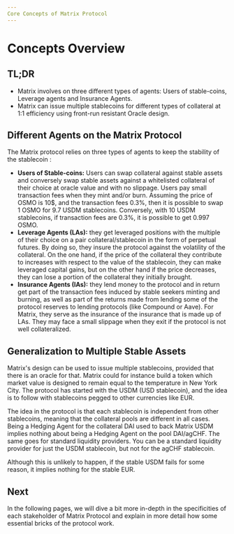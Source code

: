 ```yaml
---
Core Concepts of Matrix Protocol
---
```


# Concepts Overview

## TL;DR

- Matrix involves on three different types of agents: Users of stable-coins, Leverage agents and Insurance Agents.
- Matrix can issue multiple stablecoins for different types of collateral at 1:1 efficiency using front-run resistant Oracle design.

## Different Agents on the Matrix Protocol

The Matrix protocol relies on three types of agents to keep the stability of the stablecoin :

- **Users of Stable-coins:** Users can swap collateral against stable assets and conversely swap stable assets against a whitelisted collateral of their choice at oracle value and with no slippage. Users pay small transaction fees when they mint and/or burn. Assuming the price of OSMO is 10$, and the transaction fees 0.3%, then it is possible to swap 1 OSMO for 9.7 USDM stablecoins. Conversely, with 10 USDM stablecoins, if transaction fees are 0.3%, it is possible to get 0.997 OSMO.
- **Leverage Agents (LAs):** they get leveraged positions with the multiple of their choice on a pair collateral/stablecoin in the form of perpetual futures. By doing so, they insure the protocol against the volatility of the collateral. On the one hand, if the price of the collateral they contribute to increases with respect to the value of the stablecoin, they can make leveraged capital gains, but on the other hand if the price decreases, they can lose a portion of the collateral they initially brought.
- **Insurance Agents (IAs):** they lend money to the protocol and in return get part of the transaction fees induced by stable seekers minting and burning, as well as part of the returns made from lending some of the protocol reserves to lending protocols (like Compound or Aave). For Matrix, they serve as the insurance of the insurance that is made up of LAs. They may face a small slippage when they exit if the protocol is not well collateralized.

## Generalization to Multiple Stable Assets

Matrix's design can be used to issue multiple stablecoins, provided that there is an oracle for that. Matrix could for instance build a token which market value is designed to remain equal to the temperature in New York City. The protocol has started with the USDM (USD stablecoin), and the idea is to follow with stablecoins pegged to other currencies like EUR.

The idea in the protocol is that each stablecoin is independent from other stablecoins, meaning that the collateral pools are different in all cases. Being a Hedging Agent for the collateral DAI used to back Matrix USDM implies nothing about being a Hedging Agent on the pool DAI/agCHF. The same goes for standard liquidity providers. You can be a standard liquidity provider for just the USDM stablecoin, but not for the agCHF stablecoin.

Although this is unlikely to happen, if the stable USDM fails for some reason, it implies nothing for the stable EUR.

## Next 

In the following pages, we will dive a bit more in-depth in the specificities of each stakeholder of Matrix Protocol and explain in more detail how some essential bricks of the protocol work.



